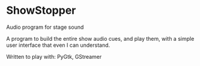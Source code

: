 # ShowStopper
Audio program for stage sound

A program to build the entire show audio cues, and play them, with a simple user interface that even I can understand.

Written to play with: PyGtk, GStreamer
